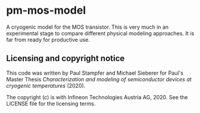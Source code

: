 # pm-mos-model
A cryogenic model for the MOS transistor.
This is very much in an experimental stage to compare different physical modeling approaches. It is far from ready  for productive use.

## Licensing and copyright notice
This code was written by Paul Stampfer and Michael Sieberer for Paul's Master Thesis
_Characterization and modeling of semiconductor devices at cryogenic temperatures_ (2020).

The copyright (c) is with Infineon Technologies Austria AG, 2020.
See the LICENSE file for the licensing terms.
